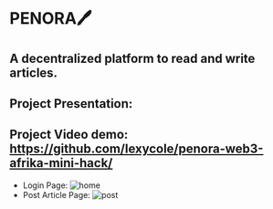 # PENORA🖊️

## A decentralized platform to read and write articles.

## Project Presentation: 

## Project Video demo: https://github.com/lexycole/penora-web3-afrika-mini-hack/
- Login Page: ![home](https://github.com/user-attachments/assets/56da96b2-7fa5-44e8-ac1a-f0bb2b2a1f39)
- Post Article Page: ![post](https://github.com/user-attachments/assets/df126d29-6cd3-4cc0-80b5-80d7889133bd)
